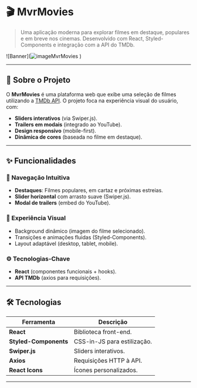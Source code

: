 # 🎬 MvrMovies  

> Uma aplicação moderna para explorar filmes em destaque, populares e em breve nos cinemas. Desenvolvido com React, Styled-Components e integração com a API do TMDb.  

![Banner](![image![MvrMovies](https://github.com/user-attachments/assets/86e9451a-7999-4d02-af7e-e942677371d4)
]()
) 

---

## 🚀 Sobre o Projeto  

O **MvrMovies** é uma plataforma web que exibe uma seleção de filmes utilizando a [TMDb API](https://www.themoviedb.org/). O projeto foca na experiência visual do usuário, com:  
- **Sliders interativos** (via Swiper.js).  
- **Trailers em modais** (integrado ao YouTube).  
- **Design responsivo** (mobile-first).  
- **Dinâmica de cores** (baseada no filme em destaque).  

---

## ✨ Funcionalidades  

### 🎥 Navegação Intuitiva  
- **Destaques**: Filmes populares, em cartaz e próximas estreias.  
- **Slider horizontal** com arrasto suave (Swiper.js).  
- **Modal de trailers** (embed do YouTube).  

### 🎨 Experiência Visual  
- Background dinâmico (imagem do filme selecionado).  
- Transições e animações fluidas (Styled-Components).  
- Layout adaptável (desktop, tablet, mobile).  

### ⚙️ Tecnologias-Chave  
- **React** (componentes funcionais + hooks).  
- **API TMDb** (axios para requisições).  

---

## 🛠️ Tecnologias  

| Ferramenta          | Descrição                               |  
|---------------------|-----------------------------------------|  
| **React**           | Biblioteca front-end.                   |  
| **Styled-Components** | CSS-in-JS para estilização.            |  
| **Swiper.js**       | Sliders interativos.                    |  
| **Axios**           | Requisições HTTP à API.                 |  
| **React Icons**     | Ícones personalizados.                  |  

---

